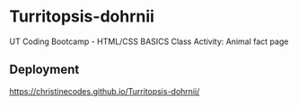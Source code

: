 # Turritopsis-dohrnii
 UT Coding Bootcamp - HTML/CSS BASICS
 Class Activity: Animal fact page


## Deployment
https://christinecodes.github.io/Turritopsis-dohrnii/

